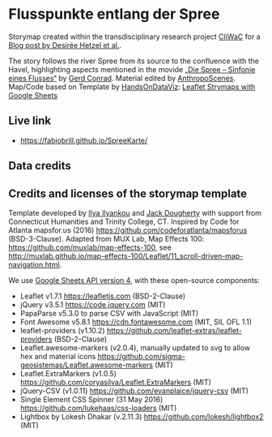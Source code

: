 # Flusspunkte entlang der Spree

Storymap created within the transdisciplinary research project [CliWaC](https://www.cliwac.de/) for a [Blog post by Desirée Hetzel et al.](https://umweltethnologie.com/blog/).

The story follows the river Spree from its source to the confluence with the Havel, highlighting aspects mentioned in the movide [„Die Spree – Sinfonie eines Flusses“](http://www.gerdconradt.de/videofilme/v28_spree.htm) by [Gerd Conrad](https://de.wikipedia.org/wiki/Gerd_Conradt). Material edited by [AnthropoScenes](https://www.anthroposcenes.de/). Map/Code based on Template by [HandsOnDataViz](https://handsondataviz.org/): [Leaflet Strymaps with Google Sheets](https://handsondataviz.org/leaflet-storymaps-with-google-sheets.html)

## Live link
- https://fabiobrill.github.io/SpreeKarte/

## Data credits


## Credits and licenses of the storymap template
Template developed by [Ilya Ilyankou](https://github.com/ilyankou) and [Jack Dougherty](https://github.com/jackdougherty) with support from Connecticut Humanities and Trinity College, CT. Inspired by Code for Atlanta mapsfor.us (2016) https://github.com/codeforatlanta/mapsforus (BSD-3-Clause). Adapted from MUX Lab, Map Effects 100: https://github.com/muxlab/map-effects-100, see http://muxlab.github.io/map-effects-100/Leaflet/11_scroll-driven-map-navigation.html.

We use [Google Sheets API version 4](https://developers.google.com/sheets/api), with these open-source components:

- Leaflet v1.7.1 https://leafletjs.com (BSD-2-Clause)
- jQuery v3.5.1 https://code.jquery.com (MIT)
- PapaParse v5.3.0 to parse CSV with JavaScript (MIT)
- Font Awesome v5.8.1 https://cdn.fontawesome.com (MIT, SIL OFL 1.1)
- leaflet-providers (v1.10.2) https://github.com/leaflet-extras/leaflet-providers (BSD-2-Clause)
- Leaflet.awesome-markers (v2.0.4), manually updated to svg to allow hex and material icons https://github.com/sigma-geosistemas/Leaflet.awesome-markers (MIT)
- Leaflet.ExtraMarkers (v1.0.5) https://github.com/coryasilva/Leaflet.ExtraMarkers (MIT)
- jQuery-CSV (v1.0.11) https://github.com/evanplaice/jquery-csv (MIT)
- Single Element CSS Spinner (31 May 2016) https://github.com/lukehaas/css-loaders (MIT)
- Lightbox by Lokesh Dhakar (v.2.11.3) https://github.com/lokesh/lightbox2 (MIT)
